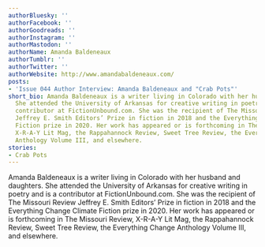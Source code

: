 ```yaml
---
authorBluesky: ''
authorFacebook: ''
authorGoodreads: ''
authorInstagram: ''
authorMastodon: ''
authorName: Amanda Baldeneaux
authorTumblr: ''
authorTwitter: ''
authorWebsite: http://www.amandabaldeneaux.com/
posts:
- 'Issue 044 Author Interview: Amanda Baldeneaux and "Crab Pots"'
short_bio: Amanda Baldeneaux is a writer living in Colorado with her husband and daughters.
  She attended the University of Arkansas for creative writing in poetry and is a
  contributor at FictionUnbound.com. She was the recipient of The Missouri Review
  Jeffrey E. Smith Editors’ Prize in fiction in 2018 and the Everything Change Climate
  Fiction prize in 2020. Her work has appeared or is forthcoming in The Missouri Review,
  X-R-A-Y Lit Mag, the Rappahannock Review, Sweet Tree Review, the Everything Change
  Anthology Volume III, and elsewhere.
stories:
- Crab Pots
---
```


Amanda Baldeneaux is a writer living in Colorado with her husband and daughters. She attended the University of Arkansas for creative writing in poetry and is a contributor at FictionUnbound.com. She was the recipient of The Missouri Review Jeffrey E. Smith Editors’ Prize in fiction in 2018 and the Everything Change Climate Fiction prize in 2020. Her work has appeared or is forthcoming in The Missouri Review, X-R-A-Y Lit Mag, the Rappahannock Review, Sweet Tree Review, the Everything Change Anthology Volume III, and elsewhere.